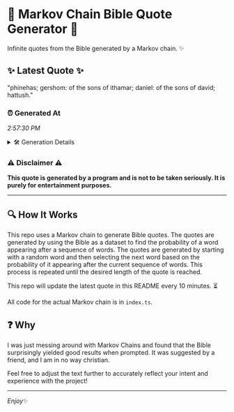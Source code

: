 # 📖 Markov Chain Bible Quote Generator 📖

Infinite quotes from the Bible generated by a Markov chain. ✨

## ✨ Latest Quote ✨
"phinehas; gershom: of the sons of ithamar; daniel: of the sons of david; hattush."

### ⏰ Generated At
*2:57:30 PM*

<details>
    <summary>🛠️ Generation Details</summary>
    <p>
        <strong>🌱 Seed:</strong> phinehas;<br>
        <strong>🔄 Iterations:</strong> 13<br>
        <strong>📜 Context History:</strong><br>[ phinehas; ]: gershom:<br>[ phinehas;, gershom: ]: of<br>[ phinehas;, gershom:, of ]: the<br>[ phinehas;, gershom:, of, the ]: sons<br>[ phinehas;, gershom:, of, the, sons ]: of<br>[ phinehas;, gershom:, of, the, sons, of ]: ithamar;<br>[ gershom:, of, the, sons, of, ithamar; ]: daniel:<br>[ of, the, sons, of, ithamar;, daniel: ]: of<br>[ the, sons, of, ithamar;, daniel:, of ]: the<br>[ sons, of, ithamar;, daniel:, of, the ]: sons<br>[ of, ithamar;, daniel:, of, the, sons ]: of<br>[ ithamar;, daniel:, of, the, sons, of ]: david;<br>[ daniel:, of, the, sons, of, david; ]: hattush.<br>
    </p>
</details>

### ⚠️ Disclaimer ⚠️
**This quote is generated by a program and is not to be taken seriously. It is purely for entertainment purposes.**

---

## 🔍 How It Works

This repo uses a Markov chain to generate Bible quotes. The quotes are generated by using the Bible as a dataset to find the probability of a word appearing after a sequence of words. The quotes are generated by starting with a random word and then selecting the next word based on the probability of it appearing after the current sequence of words. This process is repeated until the desired length of the quote is reached.

This repo will update the latest quote in this README every 10 minutes. ⏳

All code for the actual Markov chain is in `index.ts`.

## ❓ Why

I was just messing around with Markov Chains and found that the Bible surprisingly yielded good results when prompted. 
It was suggested by a friend, and I am in no way christian.

Feel free to adjust the text further to accurately reflect your intent and experience with the project!

---

*Enjoy*✨
